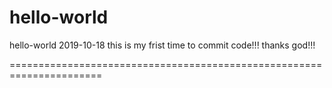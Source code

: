 # hello-world
hello-world
2019-10-18
this is my frist time to commit code!!! thanks  god!!!



======================================================================
